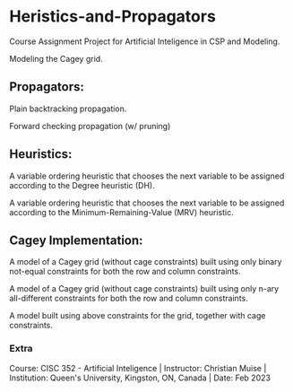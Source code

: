 # Heristics-and-Propagators
Course Assignment Project for Artificial Inteligence in CSP and Modeling.

Modeling the Cagey grid.

## Propagators:
Plain backtracking propagation.

Forward checking propagation (w/ pruning)

## Heuristics:
A variable ordering heuristic that chooses the next variable to be assigned according to the Degree heuristic (DH).

A variable ordering heuristic that chooses the next variable to be assigned according to the Minimum-Remaining-Value (MRV) heuristic.

## Cagey Implementation:
A model of a Cagey grid (without cage constraints) built using only binary not-equal constraints for
both the row and column constraints.

A model of a Cagey grid (without cage constraints) built using only n-ary all-different constraints
for both the row and column constraints.

A model built using above constraints for the grid, together with cage constraints.

### Extra
Course: CISC 352 - Artificial Inteligence | 
Instructor: Christian Muise | 
Institution: Queen's University, Kingston, ON, Canada | 
Date: Feb 2023
